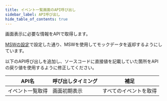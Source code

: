 ```yaml
---
title: イベント一覧画面のAPI呼び出し
sidebar_label: API呼び出し
hide_table_of_contents: true
---
```


画面表示に必要な情報をAPIで取得します。

[MSWの設定](/react-native/learn/qa-app/app-project-desc#msw%E3%81%AE%E8%A8%AD%E5%AE%9A)で設定した通り、MSWを使用してモックデータを返却するようにしています。

以下のAPI呼び出しを追加し、ソースコードに直接値を記載していた箇所をAPIの戻り値を使用するように修正してください。

| API名 | 呼び出しタイミング | 補足 |
|--|--|--|
| イベント一覧取得 | 画面初期表示 | すべてのイベントを取得 |

